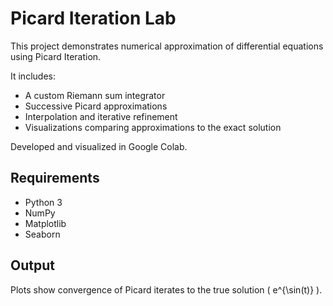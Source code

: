 # Picard Iteration Lab

This project demonstrates numerical approximation of differential equations using Picard Iteration.

It includes:
- A custom Riemann sum integrator
- Successive Picard approximations
- Interpolation and iterative refinement
- Visualizations comparing approximations to the exact solution

Developed and visualized in Google Colab.

## Requirements
- Python 3
- NumPy
- Matplotlib
- Seaborn

## Output
Plots show convergence of Picard iterates to the true solution \( e^{\sin(t)} \).
